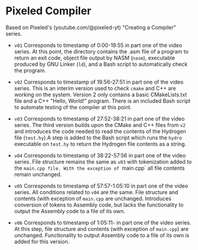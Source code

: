 # Pixeled Compiler

Based on Pixeled's (youtube.com/@pixeled-yt) "Creating a Compiler" series.

- `v01` Corresponds to timestamp of 0:00-19:55 in part one of the video series. At this point, the directory contains the .asm file of a program to return an exit code, object file output by NASM (`nasm`), executable produced by GNU Linker (`ld`), and a Bash script to automatically check the program.

- `v02` Corresponds to timestamp of 19:56-27:51 in part one of the video series. This is an interim version used to check `cmake` and C++ are working on the system. Version 2 only contains a basic CMakeLists.txt file and a C++ "Hello, World!" program. There is an included Bash script to automate testing of the compiler at this point.

- `v03` Corresponds to timestamp of 27:52-38:21 in part one of the video series. The third version builds upon the CMake and C++ files from `v2` and introduces the code needed to read the contents of the Hydrogen file (`test.hy`).A step is added to the Bash script which runs the `hydro` executable on `test.hy` to return the Hydrogen file contents as a string.

- `v04` Corresponds to timestamp of 38:22-57:56 in part one of the video series. File structure remains the same as `v03` with tokenization added to the `main.cpp file. With the exception of `main.cpp` all file contents remain unchanged.

- `v05` Corresponds to timestamp of 57:57-1:05:10 in part one of the video series. All conditions related to `v04` are the same. File structure and contents (with exception of `main.cpp` are unchanged. Introduces conversion of tokens to Assembly code, but lacks the functionality to output the Assembly code to a file of its own.

- `v06` Corresponds to timestamp of 1:05:11- in part one of the video series. At this step, file structure and contents (with exception of `main.cpp`) are unchanged. Functionality to output Assembly code to a file of its own is added for this version.
